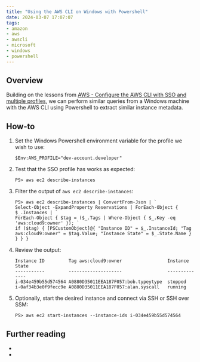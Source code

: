 ```yaml
---
title: "Using the AWS CLI on Windows with Powershell"
date: 2024-03-07 17:07:07
tags:
- amazon
- aws
- awscli
- microsoft
- windows
- powershell
---
```


## Overview
Building on the lessons from [AWS - Configure the AWS CLI with SSO and multiple profiles](https://wmcdonald404.github.io/github-pages/2024/02/24/13-54-50-aws-cli-configure-with-sso-profiles.html), we can perform similar queries from a Windows machine with the AWS CLI using Powershell to extract similar instance metadata.

## How-to
1. Set the Windows Powershell environment variable for the profile we wish to use:
    ```
    $Env:AWS_PROFILE="dev-account.developer"
    ```
2. Test that the SSO profile has works as expected:
    ```
    PS> aws ec2 describe-instances
    ```
3. Filter the output of `aws ec2 describe-instances`:
    ```
    PS> aws ec2 describe-instances | ConvertFrom-Json | `
    Select-Object -ExpandProperty Reservations | ForEach-Object { $_.Instances | `
    ForEach-Object { $tag = ($_.Tags | Where-Object { $_.Key -eq 'aws:cloud9:owner' }); `
    if ($tag) { [PSCustomObject]@{ "Instance ID" = $_.InstanceId; "Tag aws:cloud9:owner" = $tag.Value; "Instance State" = $_.State.Name } } } }
    ```
4. Review the output:
    ```
    Instance ID         Tag aws:cloud9:owner                 Instance State
    -----------         --------------------                 --------------
    i-034e459b55d574564 A0880D35011EEA187F057:bob.typeytype  stopped
    i-0af34b3e0f9fecc9e A0880D35011EEA187F057:alan.syscall   running
    ```
5. Optionally, start the desired instance and connect via SSH or SSH over SSM:
    ```
    PS> aws ec2 start-instances --instance-ids i-034e459b55d574564 
    ```
## Further reading
- 
- 
